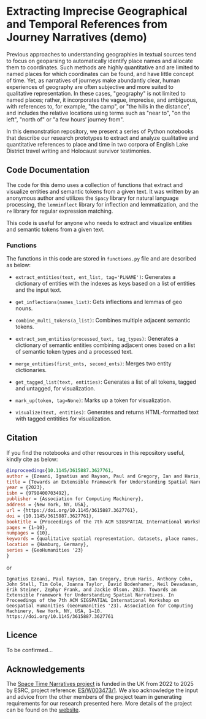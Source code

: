 # Extracting Imprecise Geographical and Temporal References from Journey Narratives (demo)

Previous approaches to understanding geographies in textual sources tend to focus on geoparsing to automatically identify place names and allocate them to coordinates. Such methods are highly quantitative and are limited to named places for which coordinates can be found, and have little concept of time. Yet, as narratives of journeys make abundantly clear, human experiences of geography are often subjective and more suited to qualitative representation. In these cases, "geography" is not limited to named places; rather, it incorporates the vague, imprecise, and ambiguous, with references to, for example, "the camp", or "the hills in the distance", and includes the relative locations using terms such as "near to", "on the left", "north of" or "a few hours’ journey from". 

In this demonstration repository, we present a series of Python notebooks that describe our research prototypes to extract and analyze qualitative and quantitative references to place and time in two corpora of English Lake District travel writing and Holocaust survivor testimonies.

## Code Documentation
The code for this demo uses a collection of functions that extract and visualize entities and semantic tokens from a given text. It was written by an anonymous author and utilizes the `Spacy` library for natural language processing, the `lemminflect` library for inflection and lemmatization, and the `re` library for regular expression matching.

This code is useful for anyone who needs to extract and visualize entities and semantic tokens from a given text.

### Functions
The functions in this code are stored in `functions.py` file and are described as below:

- `extract_entities(text, ent_list, tag='PLNAME')`: Generates a dictionary of entities with the indexes as keys based on a list of entities and the input text.

- `get_inflections(names_list)`: Gets inflections and lemmas of geo nouns.

- `combine_multi_tokens(a_list)`: Combines multiple adjacent semantic tokens.

- `extract_sem_entities(processed_text, tag_types)`: Generates a dictionary of semantic entities combining adjacent ones based on a list of semantic token types and a processed text.

- `merge_entities(first_ents, second_ents)`: Merges two entity dictionaries.

- `get_tagged_list(text, entities)`: Generates a list of all tokens, tagged and untagged, for visualization.

- `mark_up(token, tag=None)`: Marks up a token for visualization.

- `visualize(text, entities)`: Generates and returns HTML-formatted text with tagged entitities for visualization.

## Citation
If you find the notebooks and other resources in this repository useful, kindly cite as below:

```bibtex
@inproceedings{10.1145/3615887.3627761,
author = {Ezeani, Ignatius and Rayson, Paul and Gregory, Ian and Haris, Erum and Cohn, Anthony and Stell, John and Cole, Tim and Taylor, Joanna and Bodenhamer, David and Devadasan, Neil and Steiner, Erik and Frank, Zephyr and Olson, Jackie},
title = {Towards an Extensible Framework for Understanding Spatial Narratives},
year = {2023},
isbn = {9798400703492},
publisher = {Association for Computing Machinery},
address = {New York, NY, USA},
url = {https://doi.org/10.1145/3615887.3627761},
doi = {10.1145/3615887.3627761},
booktitle = {Proceedings of the 7th ACM SIGSPATIAL International Workshop on Geospatial Humanities},
pages = {1–10},
numpages = {10},
keywords = {qualitative spatial representation, datasets, place names, corpus annotation, toponyms, ontology, named entity recognition, spatial narratives, spatio-textual regions, sense of place, location, geographical feature nouns, locale},
location = {Hamburg, Germany},
series = {GeoHumanities '23}
}
```
or

```
Ignatius Ezeani, Paul Rayson, Ian Gregory, Erum Haris, Anthony Cohn, John Stell, Tim Cole, Joanna Taylor, David Bodenhamer, Neil Devadasan, Erik Steiner, Zephyr Frank, and Jackie Olson. 2023. Towards an Extensible Framework for Understanding Spatial Narratives. In Proceedings of the 7th ACM SIGSPATIAL International Workshop on Geospatial Humanities (GeoHumanities '23). Association for Computing Machinery, New York, NY, USA, 1–10. https://doi.org/10.1145/3615887.3627761
```

## Licence
To be confirmed...

## Acknowledgements
The [Space Time Narratives project](https://spacetimenarratives.github.io/) is funded in the UK from 2022 to 2025 by ESRC, project reference: [ES/W003473/1](https://gtr.ukri.org/projects?ref=ES%2FW003473%2F1). We also acknowledge the input and advice from the other members of the project team in generating requirements for our research presented here. More details of the project can be found on the [website](https://spacetimenarratives.github.io/).

